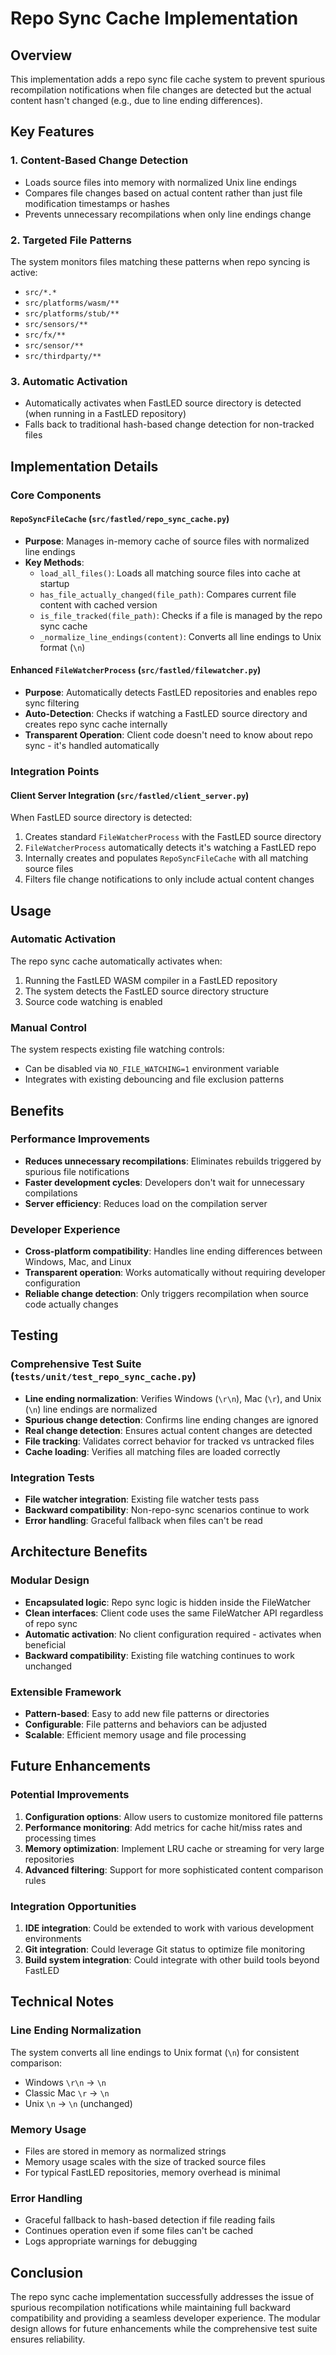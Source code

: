 # Repo Sync Cache Implementation

## Overview

This implementation adds a repo sync file cache system to prevent spurious recompilation notifications when file changes are detected but the actual content hasn't changed (e.g., due to line ending differences).

## Key Features

### 1. Content-Based Change Detection
- Loads source files into memory with normalized Unix line endings
- Compares file changes based on actual content rather than just file modification timestamps or hashes
- Prevents unnecessary recompilations when only line endings change

### 2. Targeted File Patterns
The system monitors files matching these patterns when repo syncing is active:
- `src/*.*`
- `src/platforms/wasm/**`
- `src/platforms/stub/**`
- `src/sensors/**`
- `src/fx/**`
- `src/sensor/**`
- `src/thirdparty/**`

### 3. Automatic Activation
- Automatically activates when FastLED source directory is detected (when running in a FastLED repository)
- Falls back to traditional hash-based change detection for non-tracked files

## Implementation Details

### Core Components

#### `RepoSyncFileCache` (`src/fastled/repo_sync_cache.py`)
- **Purpose**: Manages in-memory cache of source files with normalized line endings
- **Key Methods**:
  - `load_all_files()`: Loads all matching source files into cache at startup
  - `has_file_actually_changed(file_path)`: Compares current file content with cached version
  - `is_file_tracked(file_path)`: Checks if a file is managed by the repo sync cache
  - `_normalize_line_endings(content)`: Converts all line endings to Unix format (`\n`)

#### Enhanced `FileWatcherProcess` (`src/fastled/filewatcher.py`)
- **Purpose**: Automatically detects FastLED repositories and enables repo sync filtering
- **Auto-Detection**: Checks if watching a FastLED source directory and creates repo sync cache internally
- **Transparent Operation**: Client code doesn't need to know about repo sync - it's handled automatically

### Integration Points

#### Client Server Integration (`src/fastled/client_server.py`)
When FastLED source directory is detected:
1. Creates standard `FileWatcherProcess` with the FastLED source directory
2. `FileWatcherProcess` automatically detects it's watching a FastLED repo
3. Internally creates and populates `RepoSyncFileCache` with all matching source files
4. Filters file change notifications to only include actual content changes

## Usage

### Automatic Activation
The repo sync cache automatically activates when:
1. Running the FastLED WASM compiler in a FastLED repository
2. The system detects the FastLED source directory structure
3. Source code watching is enabled

### Manual Control
The system respects existing file watching controls:
- Can be disabled via `NO_FILE_WATCHING=1` environment variable
- Integrates with existing debouncing and file exclusion patterns

## Benefits

### Performance Improvements
- **Reduces unnecessary recompilations**: Eliminates rebuilds triggered by spurious file notifications
- **Faster development cycles**: Developers don't wait for unnecessary compilations
- **Server efficiency**: Reduces load on the compilation server

### Developer Experience
- **Cross-platform compatibility**: Handles line ending differences between Windows, Mac, and Linux
- **Transparent operation**: Works automatically without requiring developer configuration
- **Reliable change detection**: Only triggers recompilation when source code actually changes

## Testing

### Comprehensive Test Suite (`tests/unit/test_repo_sync_cache.py`)
- **Line ending normalization**: Verifies Windows (`\r\n`), Mac (`\r`), and Unix (`\n`) line endings are normalized
- **Spurious change detection**: Confirms line ending changes are ignored
- **Real change detection**: Ensures actual content changes are detected
- **File tracking**: Validates correct behavior for tracked vs untracked files
- **Cache loading**: Verifies all matching files are loaded correctly

### Integration Tests
- **File watcher integration**: Existing file watcher tests pass
- **Backward compatibility**: Non-repo-sync scenarios continue to work
- **Error handling**: Graceful fallback when files can't be read

## Architecture Benefits

### Modular Design
- **Encapsulated logic**: Repo sync logic is hidden inside the FileWatcher
- **Clean interfaces**: Client code uses the same FileWatcher API regardless of repo sync
- **Automatic activation**: No client configuration required - activates when beneficial
- **Backward compatibility**: Existing file watching continues to work unchanged

### Extensible Framework
- **Pattern-based**: Easy to add new file patterns or directories
- **Configurable**: File patterns and behaviors can be adjusted
- **Scalable**: Efficient memory usage and file processing

## Future Enhancements

### Potential Improvements
1. **Configuration options**: Allow users to customize monitored file patterns
2. **Performance monitoring**: Add metrics for cache hit/miss rates and processing times
3. **Memory optimization**: Implement LRU cache or streaming for very large repositories
4. **Advanced filtering**: Support for more sophisticated content comparison rules

### Integration Opportunities
1. **IDE integration**: Could be extended to work with various development environments
2. **Git integration**: Could leverage Git status to optimize file monitoring
3. **Build system integration**: Could integrate with other build tools beyond FastLED

## Technical Notes

### Line Ending Normalization
The system converts all line endings to Unix format (`\n`) for consistent comparison:
- Windows `\r\n` → `\n`
- Classic Mac `\r` → `\n` 
- Unix `\n` → `\n` (unchanged)

### Memory Usage
- Files are stored in memory as normalized strings
- Memory usage scales with the size of tracked source files
- For typical FastLED repositories, memory overhead is minimal

### Error Handling
- Graceful fallback to hash-based detection if file reading fails
- Continues operation even if some files can't be cached
- Logs appropriate warnings for debugging

## Conclusion

The repo sync cache implementation successfully addresses the issue of spurious recompilation notifications while maintaining full backward compatibility and providing a seamless developer experience. The modular design allows for future enhancements while the comprehensive test suite ensures reliability.